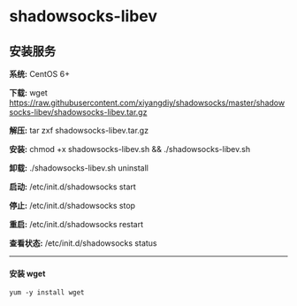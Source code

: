 # shadowsocks-libev
## 安装服务

**系统:** CentOS 6+

**下载:** wget https://raw.githubusercontent.com/xiyangdiy/shadowsocks/master/shadowsocks-libev/shadowsocks-libev.tar.gz

**解压:** tar zxf shadowsocks-libev.tar.gz

**安装:** chmod +x shadowsocks-libev.sh &&  ./shadowsocks-libev.sh

**卸载:** ./shadowsocks-libev.sh uninstall

**启动:** /etc/init.d/shadowsocks start

**停止:** /etc/init.d/shadowsocks stop

**重启:** /etc/init.d/shadowsocks restart

**查看状态:** /etc/init.d/shadowsocks status

---------------------------------------
#### **安装 wget**
```
yum -y install wget
```
